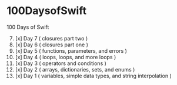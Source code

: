 # 100DaysofSwift
100 Days of Swift

7. [x] Day 7 ( closures part two )
6. [x] Day 6 ( closures part one )
5. [x] Day 5 ( functions, parameters, and errors )
4. [x] Day 4 ( loops, loops, and more loops )
3. [x] Day 3 ( operators and conditions )
2. [x] Day 2 ( arrays, dictionaries, sets, and enums )
1. [x] Day 1 ( variables, simple data types, and string interpolation )
